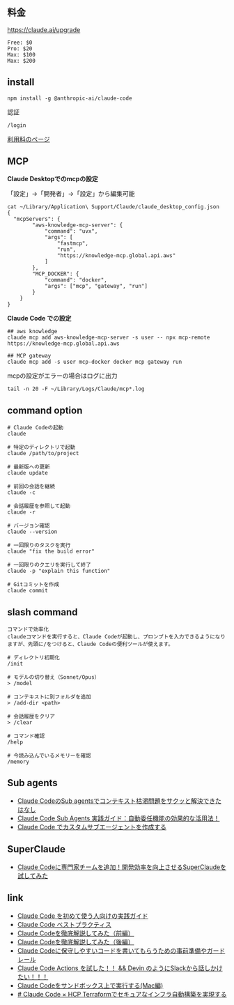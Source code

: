 
## 料金

https://claude.ai/upgrade

```
Free: $0
Pro: $20
Max: $100
Max: $200
```

## install

```
npm install -g @anthropic-ai/claude-code
```

認証

```
/login
```

[利用料のページ](https://claude.ai/settings/usage)
## MCP

**Claude Desktopでのmcpの設定**

「設定」→「開発者」→「設定」から編集可能

```
cat ~/Library/Application\ Support/Claude/claude_desktop_config.json 
{
  "mcpServers": {
        "aws-knowledge-mcp-server": {
            "command": "uvx",
            "args": [
                "fastmcp",
                "run",
                "https://knowledge-mcp.global.api.aws"
            ]
        },
        "MCP_DOCKER": {
            "command": "docker",
            "args": ["mcp", "gateway", "run"]
        }
    }
}
```

**Claude Code での設定**

```
## aws knowledge
claude mcp add aws-knowledge-mcp-server -s user -- npx mcp-remote https://knowledge-mcp.global.api.aws

## MCP gateway
claude mcp add -s user mcp-docker docker mcp gateway run
```

mcpの設定がエラーの場合はログに出力

```
tail -n 20 -F ~/Library/Logs/Claude/mcp*.log
```
## command option

```
# Claude Codeの起動
claude

# 特定のディレクトリで起動
claude /path/to/project

# 最新版への更新
claude update

# 前回の会話を継続
claude -c

# 会話履歴を参照して起動
claude -r

# バージョン確認
claude --version

# 一回限りのタスクを実行
claude "fix the build error"

# 一回限りのクエリを実行して終了
claude -p "explain this function"

# Gitコミットを作成
claude commit

```
## slash command

```
コマンドで効率化
claudeコマンドを実行すると、Claude Codeが起動し、プロンプトを入力できるようになりますが、先頭に/をつけると、Claude Codeの便利ツールが使えます。

# ディレクトリ初期化
/init

# モデルの切り替え（Sonnet/Opus）
> /model

# コンテキストに別フォルダを追加
> /add-dir <path>

# 会話履歴をクリア
> /clear

# コマンド確認
/help

# 今読み込んでいるメモリーを確認
/memory
```

## Sub agents

- [Claude CodeのSub agentsでコンテキスト枯渇問題をサクッと解決できたはなし](https://zenn.dev/tacoms/articles/552140c84aaefa)
- [Claude Code Sub Agents 実践ガイド：自動委任機能の効果的な活用法！](https://zenn.dev/asuene/articles/d05c8b70da8365)
- [Claude Code でカスタムサブエージェントを作成する](https://azukiazusa.dev/blog/create-custom-sub-agent-in-claude-code/)

## SuperClaude

- [Claude Codeに専門家チームを追加！開発効率を向上させるSuperClaudeを試してみた](https://dev.classmethod.jp/articles/claude-code-superclaude/)

## link


- [Claude Code を初めて使う人向けの実践ガイド](https://zenn.dev/hokuto_tech/articles/86d1edb33da61a)
- [Claude Code ベストプラクティス](https://zenn.dev/farstep/articles/claude-code-best-practices)
- [Claude Codeを徹底解説してみた（前編）](https://dev.classmethod.jp/articles/get-started-claude-code-1/)
- [Claude Codeを徹底解説してみた（後編）](https://dev.classmethod.jp/articles/get-started-claude-code-2nd/)
- [Claude Codeに保守しやすいコードを書いてもらうための事前準備やガードレール](https://www.memory-lovers.blog/entry/2025/06/12/074355)
- [Claude Code Actions を試した！！ && Devin のようにSlackから話しかけたい！！！](https://www.ikkitang1211.site/entry/2025/05/27/232943)
- [Claude Codeをサンドボックス上で実行する(Mac編)](https://zenn.dev/todesking/articles/claude-code-with-sandbox-exec)
- [# Claude Code × HCP Terraformでセキュアなインフラ自動構築を実現する](https://dev.classmethod.jp/articles/claude-code-hcp-tf-authentication-information-management/)
